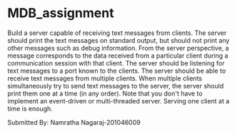 # MDB_assignment
Build a server capable of receiving text messages from clients. The server should print the text messages on standard output, but should not print any other messages such as debug information. From the server perspective, a message corresponds to the data received from a particular client during a communication session with that client. The server should be listening for text messages to a port known to the clients. The server should be able to receive text messages from multiple clients. When multiple clients simultaneously try to send text messages to the server, the server should print them one at a time (in any order). 
Note that you don't have to implement an event-driven or multi-threaded server. Serving one client at a time is enough. 



Submitted By:
Namratha Nagaraj-201046009

